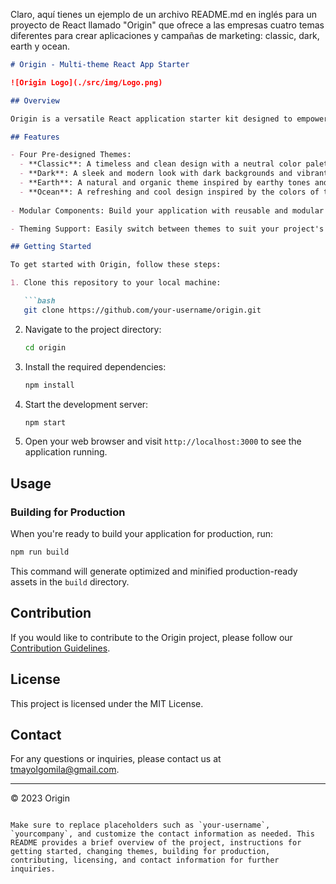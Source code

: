 Claro, aquí tienes un ejemplo de un archivo README.md en inglés para un proyecto de React llamado "Origin" que ofrece a las empresas cuatro temas diferentes para crear aplicaciones y campañas de marketing: classic, dark, earth y ocean.

```markdown
# Origin - Multi-theme React App Starter

![Origin Logo](./src/img/Logo.png)

## Overview

Origin is a versatile React application starter kit designed to empower businesses in creating visually appealing and effective marketing campaigns and applications. With Origin, you have access to four distinct themes: Classic, Dark, Earth, and Ocean, each offering a unique aesthetic and mood for your projects. This repository serves as a starting point for building engaging user interfaces that cater to different design preferences.

## Features

- Four Pre-designed Themes:
  - **Classic**: A timeless and clean design with a neutral color palette.
  - **Dark**: A sleek and modern look with dark backgrounds and vibrant accents.
  - **Earth**: A natural and organic theme inspired by earthy tones and textures.
  - **Ocean**: A refreshing and cool design inspired by the colors of the sea.
  
- Modular Components: Build your application with reusable and modular React components for increased development efficiency.

- Theming Support: Easily switch between themes to suit your project's requirements or user preferences.

## Getting Started

To get started with Origin, follow these steps:

1. Clone this repository to your local machine:

   ```bash
   git clone https://github.com/your-username/origin.git
   ```

2. Navigate to the project directory:

   ```bash
   cd origin
   ```

3. Install the required dependencies:

   ```bash
   npm install
   ```

4. Start the development server:

   ```bash
   npm start
   ```

5. Open your web browser and visit `http://localhost:3000` to see the application running.

## Usage

### Building for Production

When you're ready to build your application for production, run:

```bash
npm run build
```

This command will generate optimized and minified production-ready assets in the `build` directory.

## Contribution

If you would like to contribute to the Origin project, please follow our [Contribution Guidelines](CONTRIBUTING.md).

## License

This project is licensed under the MIT License.

## Contact

For any questions or inquiries, please contact us at tmayolgomila@gmail.com.

---

© 2023 Origin
```

Make sure to replace placeholders such as `your-username`, `yourcompany`, and customize the contact information as needed. This README provides a brief overview of the project, instructions for getting started, changing themes, building for production, contributing, licensing, and contact information for further inquiries.